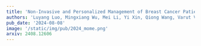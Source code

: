 ```yaml
---
title: 'Non-Invasive and Personalized Management of Breast Cancer Patients through a Large Mixture of Modality Experts Model for Multiparametric MRI'
authors: 'Luyang Luo, Mingxiang Wu, Mei Li, Yi Xin, Qiong Wang, Varut Vardhanabhuti, Winnie CW Chu, Zhenhui Li#, Juan Zhou#, Pranav Rajpurkar, Hao Chen#'
pub_date: '2024-08-08'
image: '/static/img/pub/2024_mome.png'
arxiv: 2408.12606
---
```

